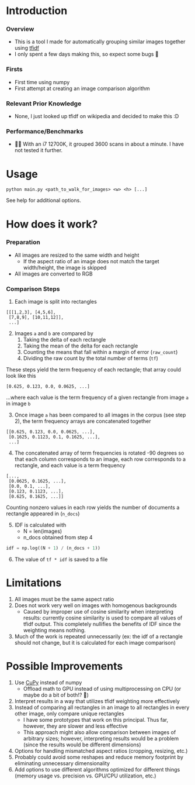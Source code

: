 
# Introduction

### Overview 
* This is a tool I made for automatically grouping similar images together using [tfidf](https://en.wikipedia.org/wiki/Tf%E2%80%93idf)
* I only spent a few days making this, so expect some bugs 🐛


### Firsts
* First time using numpy
* First attempt at creating an image comparison algorithm


### Relevant Prior Knowledge
* None, I just looked up tfidf on wikipedia and decided to make this :D


### Performance/Benchmarks
* 🤷‍♂️ With an i7 12700K, it grouped 3600 scans in about a minute. I have not tested it further.


# Usage

```
python main.py <path_to_walk_for_images> <w> <h> [...]
```

See help for additional options.


# How does it work?


### Preparation
* All images are resized to the same width and height
    * If the aspect ratio of an image does not match the target width/height, the image is skipped
* All images are converted to RGB


### Comparison Steps

1. Each image is split into rectangles
```
[[[1,2,3], [4,5,6],
 [7,8,9], [10,11,12]],
 ...]
```

2. Images `a` and `b` are compared by
    1. Taking the delta of each rectangle
    2. Taking the mean of the delta for each rectangle
    3. Counting the means that fall within a margin of error (`raw_count`)
    4. Dividing the raw count by the total number of terms (`tf`)

These steps yield the term frequency of each rectangle; that array could look like this
```
[0.625, 0.123, 0.0, 0.0625, ...]
```

...where each value is the term frequency of a given rectangle from image `a` in image `b`


3. Once image `a` has been compared to all images in the corpus (see step 2), the term frequency arrays are concatenated together
```
[[0.625, 0.123, 0.0, 0.0625, ...],
 [0.1625, 0.1123, 0.1, 0.1625, ...],
 ...]
```

4. The concatenated array of term frequencies is rotated -90 degrees so that each column corresponds to an image, each row corresponds to a rectangle, and each value is a term frequency
```
[...,
 [0.0625, 0.1625, ...],
 [0.0, 0.1, ...],
 [0.123, 0.1123, ...],
 [0.625, 0.1625, ...]]
```

Counting nonzero values in each row yields the number of documents a rectangle appeared in (`n_docs`)

5. IDF is calculated with
    * N = len(images)
    * n_docs obtained from step 4

```python
idf = np.log((N + 1) / (n_docs + 1))
```

6. The value of `tf * idf` is saved to a file


# Limitations

1. All images must be the same aspect ratio
1. Does not work very well on images with homogenous backgrounds
    * Caused by improper use of cosine similarity when interpreting results: currently cosine similarity is used to compare all values of tfidf output. This completely nullifies the benefits of IDF since the weighting means nothing.
1. Much of the work is repeated unnecessarily (ex: the idf of a rectangle should not change, but it is calculated for each image comparison)


# Possible Improvements

1. Use [CuPy](https://cupy.dev/) instead of numpy
    * Offload math to GPU instead of using multiprocessing on CPU (or maybe do a bit of both!? 🤯)
1. Interpret results in a way that utilizes tfidf weighting more effectively
1. Instead of comparing all rectangles in an image to all rectangles in every other image, only compare unique rectangles
    * I have some prototypes that work on this principal. Thus far, however, they are slower and less effective
    * This approach might also allow comparison between images of arbitrary sizes; however, interpreting results would be a problem (since the results would be different dimensions)
1. Options for handling mismatched aspect ratios (cropping, resizing, etc.)
1. Probably could avoid some reshapes and reduce memory footprint by eliminating unnecessary dimensionality
1. Add options to use different algorithms optimized for different things (memory usage vs. precision vs. GPU/CPU utilization, etc.)
